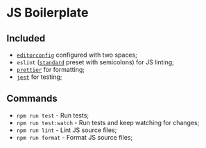 # JS Boilerplate

## Included

- [`editorconfig`](https://editorconfig.org/) configured with two spaces;
- `eslint` ([`standard`](https://github.com/standard/eslint-config-standard) preset with semicolons) for JS linting;
- [`prettier`](https://github.com/prettier/prettier) for formatting;
- [`jest`](https://github.com/facebook/jest) for testing;

## Commands

- `npm run test` - Run tests;
- `npm run test:watch` - Run tests and keep watching for changes;
- `npm run lint` - Lint JS source files;
- `npm run format` - Format JS source files;
